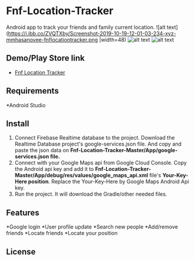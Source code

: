 # Fnf-Location-Tracker
Android app to track your friends and family current location.
![alt text](https://i.ibb.co/ZVQTXby/Screenshot-2019-10-19-12-01-03-234-xyz-mmhasanovee-fnflocationtracker.png |width=48)
![alt text](https://i.ibb.co/mC2w79F/Screenshot-2019-10-15-00-27-52-755-xyz-mmhasanovee-fnflocationtracker.png)
![alt text](https://i.ibb.co/vHKdVZZ/Screenshot-2019-10-15-00-24-41-802-xyz-mmhasanovee-fnflocationtracker.png)

## Demo/Play Store link
* [Fnf Location Tracker](https://play.google.com/store/apps/details?id=xyz.mmhasanovee.fnflocationtracker)

## Requirements
*Android Studio

## Install
1. Connect Firebase Realtime database to the project. Download the Realtime Database project's google-services.json file. And copy
and paste the json data on **Fnf-Location-Tracker-Master/App/google-services.json file.**
2. Connect with your Google Maps api from Google Cloud Console. Copy the Android api key and add it to 
**Fnf-Location-Tracker-Master/App/debug/res/values/google_maps_api.xml** file's **Your-Key-Here position**. Replace the Your-Key-Here by
Google Maps Android Api key.
3. Run the project. It will download the Gradle/other needed files.

## Features

*Google login
*User profile update
*Search new people
*Add/remove friends
*Locate friends
*Locate your position



## License

``` 

```

